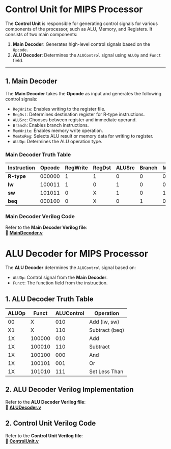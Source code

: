 # **Control Unit for MIPS Processor**
The **Control Unit** is responsible for generating control signals for various components of the processor, such as ALU, Memory, and Registers. It consists of two main components:
1. **Main Decoder**: Generates high-level control signals based on the `Opcode`.
2. **ALU Decoder**: Determines the `ALUControl` signal using `ALUOp` and `Funct` field.

---

## **1. Main Decoder**
The **Main Decoder** takes the **Opcode** as input and generates the following control signals:
- `RegWrite`: Enables writing to the register file.
- `RegDst`: Determines destination register for R-type instructions.
- `ALUSrc`: Chooses between register and immediate operand.
- `Branch`: Enables branch instructions.
- `MemWrite`: Enables memory write operation.
- `MemtoReg`: Selects ALU result or memory data for writing to register.
- `ALUOp`: Determines the ALU operation type.

### **Main Decoder Truth Table**
| Instruction | Opcode  | RegWrite | RegDst | ALUSrc | Branch | MemWrite | MemtoReg | ALUOp |
|------------|--------|----------|--------|--------|--------|----------|----------|-------|
| **R-type** | 000000 | 1        | 1      | 0      | 0      | 0        | 0        | 10    |
| **lw**     | 100011 | 1        | 0      | 1      | 0      | 0        | 1        | 00    |
| **sw**     | 101011 | 0        | X      | 1      | 0      | 1        | X        | 00    |
| **beq**    | 000100 | 0        | X      | 0      | 1      | 0        | X        | 01    |

### **Main Decoder Verilog Code**
Refer to the **Main Decoder Verilog file**:  
📄 **[MainDecoder.v](./MainDecoder.v)**

# **ALU Decoder for MIPS Processor**
The **ALU Decoder** determines the `ALUControl` signal based on:
- `ALUOp`: Control signal from the **Main Decoder**.
- `Funct`: The function field from the instruction.

## **1. ALU Decoder Truth Table**
| ALUOp | Funct   | ALUControl | Operation         |
|-------|--------|-----------|------------------|
| 00    | X      | 010       | Add (lw, sw)     |
| X1    | X      | 110       | Subtract (beq)   |
| 1X    | 100000 | 010       | Add              |
| 1X    | 100010 | 110       | Subtract         |
| 1X    | 100100 | 000       | And              |
| 1X    | 100101 | 001       | Or               |
| 1X    | 101010 | 111       | Set Less Than    |

## **2. ALU Decoder Verilog Implementation**
Refer to the **ALU Decoder Verilog file**:  
📄 **[ALUDecoder.v](./ALUDecoder.v)**


## **2. Control Unit Verilog Code**
Refer to the **Control Unit Verilog file**:  
📄 **[ControlUnit.v](./ControlUnit.v)**
